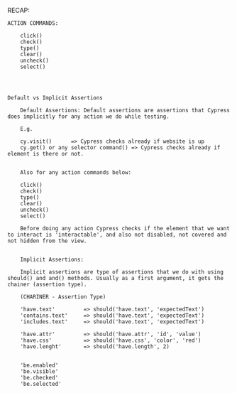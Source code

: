 RECAP:


    ACTION COMMANDS:

        click()
        check()
        type()
        clear()
        uncheck()
        select()




	Default vs Implicit Assertions

		Default Assertions: Default assertions are assertions that Cypress does implicitly for any action we do while testing.

		E.g.

		cy.visit()		=> Cypress checks already if website is up
		cy.get() or any selector command() => Cypress checks already if element is there or not.


		Also for any action commands below:

		click()
		check()
		type()
		clear()
		uncheck()
		select()

		Before doing any action Cypress checks if the element that we want to interact is 'interactable', and also not disabled, not covered and not hidden from the view.


		Implicit Assertions:

		Implicit assertions are type of assertions that we do with using should() and and() methods. Usually as a first argument, it gets the chainer (assertion type).

		(CHARINER - Assertion Type)

		'have.text'  		=> should('have.text', 'expectedText')
		'contains.text'  	=> should('have.text', 'expectedText')
		'includes.text'  	=> should('have.text', 'expectedText')

		'have.attr'			=> should('have.attr', 'id', 'value')
		'have.css'			=> should('have.css', 'color', 'red')
		'have.lenght'		=> should('have.length', 2)


		'be.enabled'
		'be.visible'
		'be.checked'
		'be.selected'
